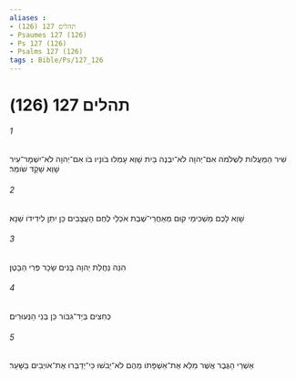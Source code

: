 ```yaml
---
aliases : 
- תהלים 127 (126)
- Psaumes 127 (126)
- Ps 127 (126)
- Psalms 127 (126)
tags : Bible/Ps/127_126
---
```


# תהלים 127 (126)

###### 1
שִׁיר הַמַּעֲלֹות לִשְׁלֹמֹה אִם־יְהוָה לֹא־יִבְנֶה בַיִת שָׁוְא עָמְלוּ בֹונָיו בֹּו אִם־יְהוָה לֹא־יִשְׁמָר־עִיר שָׁוְא שָׁקַד שֹׁומֵר׃
###### 2
שָׁוְא לָכֶם מַשְׁכִּימֵי קוּם מְאַחֲרֵי־שֶׁבֶת אֹכְלֵי לֶחֶם הָעֲצָבִים כֵּן יִתֵּן לִידִידֹו שֵׁנָא׃
###### 3
הִנֵּה נַחֲלַת יְהוָה בָּנִים שָׂכָר פְּרִי הַבָּטֶן׃
###### 4
כְּחִצִּים בְּיַד־גִּבֹּור כֵּן בְּנֵי הַנְּעוּרִים׃
###### 5
אַשְׁרֵי הַגֶּבֶר אֲשֶׁר מִלֵּא אֶת־אַשְׁפָּתֹו מֵהֶם לֹא־יֵבֹשׁוּ כִּי־יְדַבְּרוּ אֶת־אֹויְבִים בַּשָּׁעַר׃
